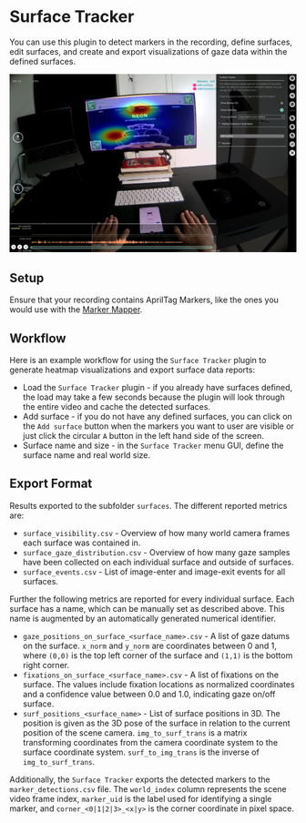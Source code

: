 # Surface Tracker
<!-- TODO: Coordinates differ from marker mapper, top-left/ botom-left origin -->

You can use this plugin to detect markers in the recording, define surfaces, edit surfaces, and create and export visualizations of gaze data within the defined surfaces.

![Offline surface tracker](./offline-srf-tracker.jpg)

## Setup

Ensure that your recording contains AprilTag Markers, like the ones you would use with the [Marker Mapper](./../../pupil-cloud/enrichments/marker-mapper/#setup).

## Workflow

Here is an example workflow for using the `Surface Tracker` plugin to generate heatmap visualizations and export surface data reports:

  + Load the `Surface Tracker` plugin - if you already have surfaces defined, the load may take a few seconds because the plugin will look through the entire video and cache the detected surfaces.
  + Add surface - if you do not have any defined surfaces, you can click on the `Add surface` button when the markers you want to user are visible or just click the circular `A` button in the left hand side of the screen.
  + Surface name and size - in the `Surface Tracker` menu GUI, define the surface name and real world size.


## Export Format
Results exported to the subfolder `surfaces`. The different reported metrics are:

  + `surface_visibility.csv` - Overview of how many world camera frames each surface was contained in.
  + `surface_gaze_distribution.csv` - Overview of how many gaze samples have been collected on each individual surface and outside of surfaces.
  + `surface_events.csv` - List of image-enter and image-exit events for all surfaces.

Further the following metrics are reported for every individual surface.
Each surface has a name, which can be manually set as described above.
This name is augmented by an automatically generated numerical identifier.

  + `gaze_positions_on_surface_<surface_name>.csv` - A list of gaze datums on the surface.
  `x_norm` and `y_norm` are coordinates between 0 and 1, where `(0,0)` is the top left corner of the surface and `(1,1)` is the bottom right corner.
  + `fixations_on_surface_<surface_name>.csv` - A list of fixations on the surface.
  The values include fixation locations as normalized coordinates and a confidence value between 0.0 and 1.0, indicating gaze on/off surface.
  + `surf_positions_<surface_name>` - List of surface positions in 3D.
  The position is given as the 3D pose of the surface in relation to the current position of the scene camera.
  `img_to_surf_trans` is a matrix transforming coordinates from the camera coordinate system to the surface coordinate system.
  `surf_to_img_trans` is the inverse of `img_to_surf_trans`.

Additionally, the `Surface Tracker` exports the detected markers to the `marker_detections.csv` file. The `world_index` column represents the scene video frame index, `marker_uid` is the label used for identifying a single marker, and `corner_<0|1|2|3>_<x|y>` is the corner coordinate in pixel space.